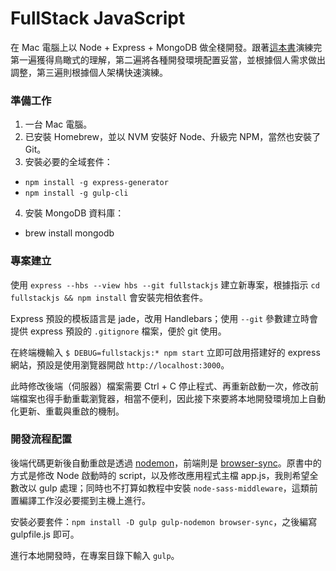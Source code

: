 # FullStack JavaScript

在 Mac 電腦上以 Node + Express + MongoDB 做全棧開發。跟著[這本書](http://www.fullstackjs.com/book/index.html)演練完第一遍獲得鳥瞰式的理解，第二遍將各種開發環境配置妥當，並根據個人需求做出調整，第三遍則根據個人架構快速演練。

### 準備工作

1. 一台 Mac 電腦。
2. 已安裝 Homebrew，並以 NVM 安裝好 Node、升級完 NPM，當然也安裝了 Git。
3. 安裝必要的全域套件：
  - `npm install -g express-generator`
  - `npm install -g gulp-cli`
4. 安裝 MongoDB 資料庫：
  - brew install mongodb

### 專案建立

使用 `express --hbs --view hbs --git fullstackjs` 建立新專案，根據指示 `cd fullstackjs && npm install` 會安裝完相依套件。

Express 預設的模板語言是 jade，改用 Handlebars；使用 `--git` 參數建立時會提供 express 預設的 `.gitignore` 檔案，便於 git 使用。

在終端機輸入 `$ DEBUG=fullstackjs:* npm start` 立即可啟用搭建好的 express 網站，預設是使用瀏覽器開啟 `http://localhost:3000`。

此時修改後端（伺服器）檔案需要 Ctrl + C 停止程式、再重新啟動一次，修改前端檔案也得手動重載瀏覽器，相當不便利，因此接下來要將本地開發環境加上自動化更新、重載與重啟的機制。

### 開發流程配置

後端代碼更新後自動重啟是透過 [nodemon](https://nodemon.io)，前端則是 [browser-sync](https://browsersync.io)。原書中的方式是修改 Node 啟動時的 script，以及修改應用程式主檔 app.js，我則希望全數改以 gulp 處理；同時也不打算如教程中安裝 `node-sass-middleware`，這類前置編譯工作沒必要擺到主機上進行。

安裝必要套件：`npm install -D gulp gulp-nodemon browser-sync`，之後編寫 gulpfile.js 即可。

進行本地開發時，在專案目錄下輸入 `gulp`。
